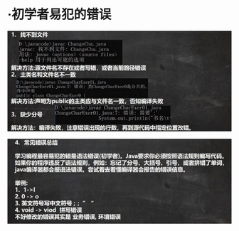 # ·初学者易犯的错误

![image-20230522145136530](初学者易犯的错误.assets/image-20230522145136530.png)

![image-20230522145156177](初学者易犯的错误.assets/image-20230522145156177.png)





